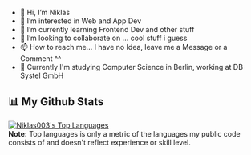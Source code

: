 - 👋 Hi, I’m Niklas
- 👀 I’m interested in Web and App Dev
- 🌱 I’m currently learning Frontend Dev and other stuff
- 💞️ I’m looking to collaborate on ... cool stuff i guess
- 📫 How to reach me... I have no Idea, leave me a Message or a Comment ^^
- 📖 Currently I'm studying Computer Science in Berlin, working at DB Systel GmbH 

## 📊 My Github Stats

  <a href="https://github.com/Niklas003/github-readme-stats"><img alt="Niklas003's Top Languages" src="https://github-readme-stats.vercel.app/api/top-langs/?username=Niklas003&langs_count=8&count_private=true&layout=compact&theme=react&hide_border=true&bg_color=0D1117" /></a>
  <br/>
  <b>Note:</b> Top languages is only a metric of the languages my public code consists of and doesn't reflect experience or skill level.
<!---
Niklas003/Niklas003 is a ✨ special ✨ repository because its `README.md` (this file) appears on your GitHub profile.
You can click the Preview link to take a look at your changes.
--->
